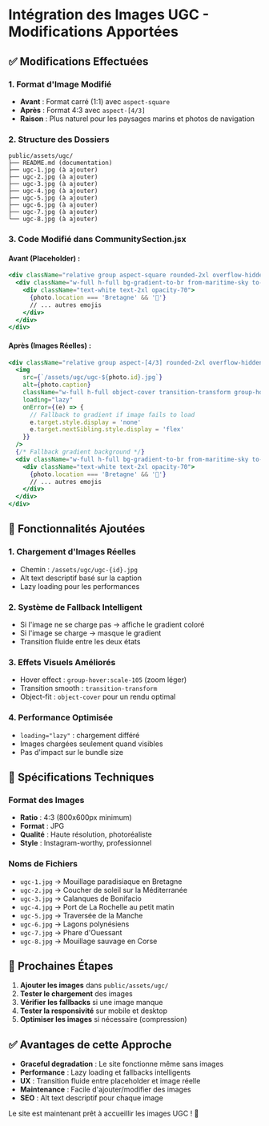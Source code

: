 # Intégration des Images UGC - Modifications Apportées

## ✅ Modifications Effectuées

### 1. **Format d'Image Modifié**
- **Avant** : Format carré (1:1) avec `aspect-square`
- **Après** : Format 4:3 avec `aspect-[4/3]`
- **Raison** : Plus naturel pour les paysages marins et photos de navigation

### 2. **Structure des Dossiers**
```
public/assets/ugc/
├── README.md (documentation)
├── ugc-1.jpg (à ajouter)
├── ugc-2.jpg (à ajouter)
├── ugc-3.jpg (à ajouter)
├── ugc-4.jpg (à ajouter)
├── ugc-5.jpg (à ajouter)
├── ugc-6.jpg (à ajouter)
├── ugc-7.jpg (à ajouter)
└── ugc-8.jpg (à ajouter)
```

### 3. **Code Modifié dans CommunitySection.jsx**

#### Avant (Placeholder) :
```jsx
<div className="relative group aspect-square rounded-2xl overflow-hidden cursor-pointer">
  <div className="w-full h-full bg-gradient-to-br from-maritime-sky to-maritime-azure flex items-center justify-center">
    <div className="text-white text-2xl opacity-70">
      {photo.location === 'Bretagne' && '🏴󠁧󠁢󠁥󠁮󠁧󠁿'}
      // ... autres emojis
    </div>
  </div>
</div>
```

#### Après (Images Réelles) :
```jsx
<div className="relative group aspect-[4/3] rounded-2xl overflow-hidden cursor-pointer">
  <img 
    src={`/assets/ugc/ugc-${photo.id}.jpg`}
    alt={photo.caption}
    className="w-full h-full object-cover transition-transform group-hover:scale-105"
    loading="lazy"
    onError={(e) => {
      // Fallback to gradient if image fails to load
      e.target.style.display = 'none'
      e.target.nextSibling.style.display = 'flex'
    }}
  />
  {/* Fallback gradient background */}
  <div className="w-full h-full bg-gradient-to-br from-maritime-sky to-maritime-azure flex items-center justify-center absolute inset-0" style={{display: 'none'}}>
    <div className="text-white text-2xl opacity-70">
      {photo.location === 'Bretagne' && '🏴󠁧󠁢󠁥󠁮󠁧󠁿'}
      // ... autres emojis
    </div>
  </div>
</div>
```

## 🎯 Fonctionnalités Ajoutées

### 1. **Chargement d'Images Réelles**
- Chemin : `/assets/ugc/ugc-{id}.jpg`
- Alt text descriptif basé sur la caption
- Lazy loading pour les performances

### 2. **Système de Fallback Intelligent**
- Si l'image ne se charge pas → affiche le gradient coloré
- Si l'image se charge → masque le gradient
- Transition fluide entre les deux états

### 3. **Effets Visuels Améliorés**
- Hover effect : `group-hover:scale-105` (zoom léger)
- Transition smooth : `transition-transform`
- Object-fit : `object-cover` pour un rendu optimal

### 4. **Performance Optimisée**
- `loading="lazy"` : chargement différé
- Images chargées seulement quand visibles
- Pas d'impact sur le bundle size

## 📐 Spécifications Techniques

### **Format des Images**
- **Ratio** : 4:3 (800x600px minimum)
- **Format** : JPG
- **Qualité** : Haute résolution, photoréaliste
- **Style** : Instagram-worthy, professionnel

### **Noms de Fichiers**
- `ugc-1.jpg` → Mouillage paradisiaque en Bretagne
- `ugc-2.jpg` → Coucher de soleil sur la Méditerranée
- `ugc-3.jpg` → Calanques de Bonifacio
- `ugc-4.jpg` → Port de La Rochelle au petit matin
- `ugc-5.jpg` → Traversée de la Manche
- `ugc-6.jpg` → Lagons polynésiens
- `ugc-7.jpg` → Phare d'Ouessant
- `ugc-8.jpg` → Mouillage sauvage en Corse

## 🚀 Prochaines Étapes

1. **Ajouter les images** dans `public/assets/ugc/`
2. **Tester le chargement** des images
3. **Vérifier les fallbacks** si une image manque
4. **Tester la responsivité** sur mobile et desktop
5. **Optimiser les images** si nécessaire (compression)

## ✅ Avantages de cette Approche

- **Graceful degradation** : Le site fonctionne même sans images
- **Performance** : Lazy loading et fallbacks intelligents
- **UX** : Transition fluide entre placeholder et image réelle
- **Maintenance** : Facile d'ajouter/modifier des images
- **SEO** : Alt text descriptif pour chaque image

Le site est maintenant prêt à accueillir les images UGC ! 🎉
